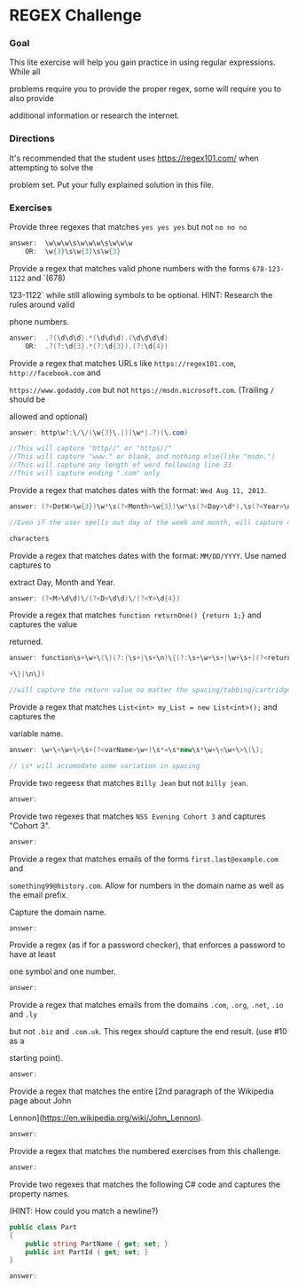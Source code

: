 # REGEX Challenge

### Goal

This lite exercise will help you gain practice in using regular expressions. While all 

problems require you to provide the proper regex, some will require you to also provide 

additional information or research the internet.

### Directions

It's recommended that the student uses https://regex101.com/ when attempting to solve the 

problem set. Put your fully explained solution in this file. 

### Exercises

Provide three regexes that matches `yes yes yes` but not `no no no`

```c#
answer:  \w\w\w\s\w\w\w\s\w\w\w
    OR:  \w{3}\s\w{3}\s\w{3}

```

Provide a regex that matches valid phone numbers with the forms `678-123-1122` and `(678) 

123-1122` while still allowing symbols to be optional. HINT: Research the rules around valid 

phone numbers.

```c#
answer:  .?(\d\d\d).*(\d\d\d).(\d\d\d\d)
    OR:  .?(?:\d{3}.*(?:\d{3}).(?:\d{4})  

```

Provide a regex that matches URLs like `https://regex101.com`, `http://facebook.com` and 

`https://www.godaddy.com` but not `https://msdn.microsoft.com`. (Trailing `/` should be 

allowed and optional)

```c#
answer: http\w?:\/\/(\w{3}\.|)(\w*|.?)(\.com)

//This will capture "http//" or "https//"
//This will capture "www." or blank, and nothing else(like "msdn.") 
//This will capture any length of word following line 33
//This will capture ending ".com" only
```

Provide a regex that matches dates with the format: `Wed Aug 11, 2013`.

```c#
answer: (?<DotW>\w{3})\w*\s(?<Month>\w{3})\w*\s(?<Day>\d*),\s(?<Year>\d{4})

//Even if the user spells out day of the week and month, will capture only the first three 

characters 

```

Provide a regex that matches dates with the format: `MM/DD/YYYY`. Use named captures to 

extract Day, Month and Year.

```c#
answer: (?<M>\d\d)\/(?<D>\d\d)\/(?<Y>\d{4})

```

Provide a regex that matches `function returnOne() {return 1;}` and captures the value 

returned.

```c#
answer: function\s+\w+\(\)(?:|\s+|\s+\n)\{(?:\s+\w+\s+|\w+\s+)(?<returnValue>\w+)\;(?:\}|\s

+\}|\n\})

//will capture the return value no matter the spacing/tabbing/cartridge return

```

Provide a regex that matches `List<int> my_List = new List<int>();` and captures the 

variable name.

```c#
answer: \w+\<\w+\>\s+(?<varName>\w+)\s*=\s*new\s*\w+\<\w+\>\(\);

// \s* will accomodate some variation in spacing

```

Provide two regeesx that matches `Billy Jean` but not `billy jean`.

```c#
answer:

```

Provide two regexes that matches `NSS Evening Cohort 3` and captures "Cohort 3".

```c#
answer:

```

Provide a regex that matches emails of the forms `first.last@example.com` and 

`something99@history.com`. Allow for numbers in the domain name as well as the email prefix. 

Capture the domain name.

```c#
answer:

```

Provide a regex (as if for a password checker), that enforces a password to have at least 

one symbol and one number.

```c#
answer:

```

Provide a regex that matches emails from the domains `.com`, `.org`, `.net`, `.io` and `.ly` 

but not `.biz` and `.com.uk`. This regex should capture the end result. (use #10 as a 

starting point).

```c#
answer:

```

Provide a regex that matches the entire [2nd paragraph of the Wikipedia page about John 

Lennon](https://en.wikipedia.org/wiki/John_Lennon).

```c#
answer:

```

Provide a regex that matches the numbered exercises from this challenge.

```c#
answer:

```

Provide two regexes that matches the following C# code and captures the property names. 

(HINT: How could you match a newline?)

```c#
public class Part
{
    public string PartName { get; set; }
    public int PartId { get; set; }
}
```

```c#
answer:

```
